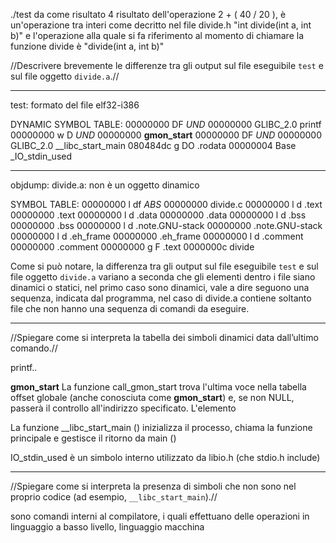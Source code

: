 ./test da come risultato 4 risultato dell'operazione 2 + ( 40 / 20 ), è un'operazione tra interi come decritto nel file divide.h "int divide(int a, int b)" e l'operazione alla quale si fa riferimento al momento di chiamare la funzione divide è "divide(int a, int b)"

//Descrivere brevemente le differenze tra gli output sul file eseguibile `test` e sul file oggetto `divide.a`.//
************************************************
test:     formato del file elf32-i386

DYNAMIC SYMBOL TABLE:
00000000      DF *UND*	00000000  GLIBC_2.0   printf
00000000  w   D  *UND*	00000000              __gmon_start__
00000000      DF *UND*	00000000  GLIBC_2.0   __libc_start_main
080484dc g    DO .rodata	00000004  Base        _IO_stdin_used


*************************************************
objdump: divide.a: non è un oggetto dinamico

SYMBOL TABLE:
00000000 l    df *ABS*	00000000 divide.c
00000000 l    d  .text	00000000 .text
00000000 l    d  .data	00000000 .data
00000000 l    d  .bss	00000000 .bss
00000000 l    d  .note.GNU-stack	00000000 .note.GNU-stack
00000000 l    d  .eh_frame	00000000 .eh_frame
00000000 l    d  .comment	00000000 .comment
00000000 g     F .text	0000000c divide


Come si può notare, la differenza tra gli output sul file eseguibile `test` e sul file oggetto `divide.a` variano a seconda che gli elementi dentro i file siano dinamici o statici, nel primo caso sono dinamici, vale a dire seguono una sequenza, indicata dal programma, nel caso di divide.a contiene soltanto file che non hanno una sequenza di comandi da eseguire.

*****************************************************************
//Spiegare come si interpreta la tabella dei simboli dinamici data dall’ultimo comando.//

printf..

__gmon_start__
 La funzione call_gmon_start trova l'ultima voce nella tabella offset globale (anche conosciuta come __gmon_start__) e, se non NULL, passerà il controllo all'indirizzo specificato. L'elemento 

La funzione __libc_start_main () inizializza il processo, chiama la funzione principale e gestisce il ritorno da main ()

IO_stdin_used è un simbolo interno utilizzato da libio.h (che stdio.h
include)

*****************************************************************
//Spiegare come si interpreta la presenza di simboli che non sono nel proprio codice (ad esempio, `__libc_start_main`).//

sono comandi interni al compilatore, i quali effettuano delle operazioni in linguaggio a basso livello, linguaggio macchina






















